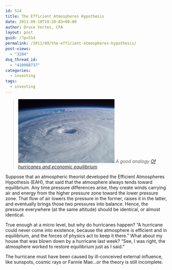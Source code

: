 ```yaml
---
id: 514
title: The Efficient Atmospheres Hypothesis
date: 2011-09-10T19:20:03+00:00
author: Druce Vertes, CFA
layout: post
guid: /?p=514
permalink: /2011/09/the-efficient-atmospheres-hypothesis/
post-views:
  - "3284"
dsq_thread_id:
  - "410988737"
categories:
  - investing
tags:
  - investing
---
```

> *<a href="http://commons.wikipedia.org/wiki/File:Hurricane_Isabel_from_ISS.jpg"><img title="From his vantage point high above the earth in..." src="/assets/2020/300px-Hurricane_Isabel_from_ISS.jpg" alt="From his vantage point high above the earth in..." width="300" height="199" /></a> A good analogy [Of hurricanes and economic equilibrium](http://physicsoffinance.blogspot.com/2011/09/of-hurricanes-and-economic-equilibrium.html "Of hurricanes and economic equilibrium").*
<!--more-->
Suppose that an atmospheric theorist developed the Efficient Atmospheres Hypothesis (EAH), that said that the atmosphere always tends toward equilibrium. Any time pressure differences arise, they create winds carrying air and energy from the higher pressure zone toward the lower pressure zone. That flow of air lowers the pressure in the former, raises it in the latter, and eventually brings those two pressures into balance. Hence, the pressure everywhere (at the same altitude) should be identical, or almost identical.

True enough at a micro level, but why do hurricanes happen? “A hurricane could never come into existence, because the atmosphere is efficient and in equilibrium, and the forces of physics act to keep it there.” What about my house that was blown down by a hurricane last week? “See, I was right, the atmosphere worked to restore equilibrium just as I said.”

The hurricane must have been caused by ill-conceived external influence, like sunspots, cosmic rays or Fannie Mae…or the theory is still incomplete.


